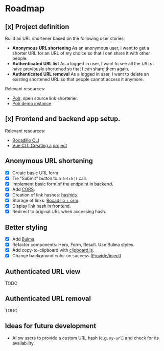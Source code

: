 # Roadmap

## [x] Project definition

Build an URL shortener based on the following user stories:

- **Anonymous URL shortening** As an anonymous user, I want to get a shorter URL for an URL of my choice so that I can share it with other people.
- **Authenticated URL list** As a logged in user, I want to see all the URLs I have previously shortened so that I can share them again.
- **Authenticated URL removal** As a logged in user, I want to delete an existing shortened URL so that people cannot access it anymore.

Relevant resources:

- [Polr](https://polrproject.org/): open source link shortener.
- [Polr demo instance](https://demo.polr.me/)

## [x] Frontend and backend app setup.

Relevant resources:

- [Bocadillo CLI](https://github.com/bocadilloproject/bocadillo-cli)
- [Vue CLI: Creating a project](https://cli.vuejs.org/guide/creating-a-project.html#vue-create)

## Anonymous URL shortening

- [x] Create basic URL form
- [x] Tie "Submit" button to a `fetch()` call.
- [x] Implement basic form of the endpoint in backend.
- [x] Add [CORS](https://bocadilloproject.github.io/guide/builtin-middleware.html#cors).
- [x] Creation of link hashes: [hashids](https://github.com/davidaurelio/hashids-python).
- [x] Storage of links: [Bocadillo + orm](https://bocadilloproject.github.io/how-to/orm.html).
- [x] Display link hash in frontend.
- [x] Redirect to original URL when accessing hash.

## Better styling

- [x] Add [Bulma](https://bulma.io).
- [x] Refactor components: Hero, Form, Result. Use Bulma styles.
- [x] Add copy-to-clipboard with [clipboard.js](https://clipboardjs.com/).
- [x] Change background color on success ([Provide/inject](https://medium.com/@znck/provide-inject-in-vue-2-2-b6473a7f7816))

## Authenticated URL view

TODO

## Authenticated URL removal

TODO

## Ideas for future development

- Allow users to provide a custom URL hash (e.g. `my-url`) and check for its availability.
